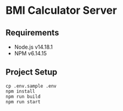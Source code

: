# BMI Calculator Server

## Requirements

- Node.js v14.18.1
- NPM v6.14.15

## Project Setup

```
cp .env.sample .env
npm install
npm run build
npm run start
```